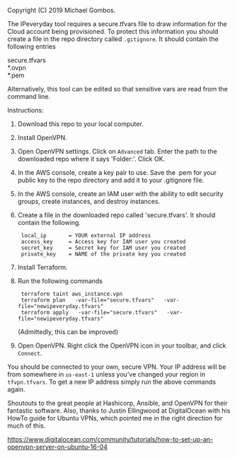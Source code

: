 Copyright (C) 2019 Michael Gombos. 

The IPeveryday tool requires a secure.tfvars file to draw information for the Cloud account being provisioned. To protect this information you should create a file in the repo directory called `.gitignore`. It should contain the following entries 

secure.tfvars  
*.ovpn  
*.pem  

Alternatively, this tool can be edited so that sensitive vars are read from the command line.

Instructions:

1. Download this repo to your local computer.

2. Install OpenVPN.

3. Open OpenVPN settings. Click on `Advanced` tab. Enter the path to the downloaded repo where it says 'Folder:'. Click OK.

4. In the AWS console, create a key pair to use. Save the .pem for your public key to the repo directory and add it to your .gitignore file.

5. In the AWS console, create an IAM user with the ability to edit security groups, create instances, and destroy instances.

6. Create a file in the downloaded repo called 'secure.tfvars'. It should contain the following.

        local_ip       = YOUR external IP address  
        access_key     = Access key for IAM user you created  
        secret_key     = Secret key for IAM user you created  
        private_key    = NAME of the private key you created  
7. Install Terraform.

8. Run the following commands  

        terraform taint aws_instance.vpn  
        terraform plan   -var-file="secure.tfvars"   -var-file="newipeveryday.tfvars"  
        terraform apply   -var-file="secure.tfvars"   -var-file="newipeveryday.tfvars"  
   (Admittedly, this can be improved)

9. Open OpenVPN. Right click the OpenVPN icon in your toolbar, and click `Connect`.

You should be connected to your own, secure VPN. Your IP address will be from somewhere in `us-east-1` unless you've changed your region in `tfvpn.tfvars`. To get a new IP address simply run the above commands again.

Shoutouts to the great people at Hashicorp, Ansible, and OpenVPN for their fantastic software. Also, thanks to Justin Ellingwood at DigitalOcean with his HowTo guide for Ubuntu VPNs, which pointed me in the right direction for much of this.

https://www.digitalocean.com/community/tutorials/how-to-set-up-an-openvpn-server-on-ubuntu-16-04